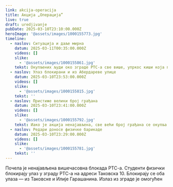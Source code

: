 ```yaml
---
link: akcija-operacija
title: Акција „Операција”
live: true
draft: uredjivanje
pubDate: 2025-03-10T23:10:00.000Z
heroImage: '@assets/images/1000155773.jpg'
timeline:
  - naslov: Ситуација и даље мирна
    datum: 2025-03-11T00:35:00.000Z
    videos: []
    slike:
      - '@assets/images/1000155861.jpg'
    tekst: Окупљених људи око зграде РТС-а све више, упркос киши која почиње да пада.
  - naslov: Улаз блокирани и из Абердареве улице
    datum: 2025-03-10T23:53:00.000Z
    videos: []
    slike:
      - '@assets/images/1000155815.jpg'
    tekst: ''
  - naslov: Пристиже велики број грађана
    datum: 2025-03-10T23:41:00.000Z
    videos: []
    slike:
      - '@assets/images/1000155792.jpg'
    tekst: Иако је акција ненајављена, све већи број грађана се окупља да подржи студентску иницијативу
  - naslov: Редари доносе физичке барикаде
    datum: 2025-03-10T23:29:00.000Z
    videos: []
    slike:
      - '@assets/images/1000155781.jpg'
    tekst: ''
---
```

Почела је ненајављена вишечасовна блокада РТС-а. Студенти физички блокирају улаз у зграду РТС-а на адреси Таковска 10. Блокирају се оба улаза — из Таковске и Илије Гарашанина. Излаз из зграде је омогућен
